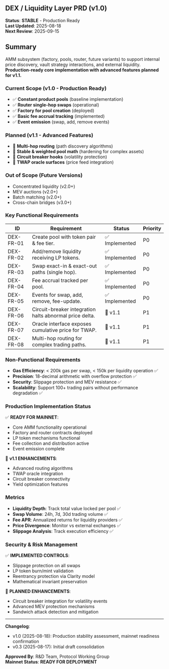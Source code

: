 ## DEX / Liquidity Layer PRD (v1.0)

**Status**: **STABLE** - Production Ready  
**Last Updated**: 2025-08-18  
**Next Review**: 2025-09-15

 

## Summary

AMM subsystem (factory, pools, router, future variants) to support internal price discovery, vault strategy interactions, and external liquidity. **Production-ready core implementation with advanced features planned for v1.1.**

### Current Scope (v1.0 - Production Ready)

- ✅ **Constant product pools** (baseline implementation)  
- ✅ **Router single-hop swaps** (operational)
- ✅ **Factory for pool creation** (deployed)
- ✅ **Basic fee accrual tracking** (implemented)
- ✅ **Event emission** (swap, add, remove events)

### Planned (v1.1 - Advanced Features)

- 🔄 **Multi-hop routing** (path discovery algorithms)  
- 🔄 **Stable & weighted pool math** (hardening for complex assets)
- 🔄 **Circuit breaker hooks** (volatility protection)
- 🔄 **TWAP oracle surfaces** (price feed integration)

### Out of Scope (Future Versions)

- Concentrated liquidity (v2.0+)
- MEV auctions (v2.0+)
- Batch matching (v2.0+)
- Cross-chain bridges (v3.0+)

### Key Functional Requirements

| ID | Requirement | Status | Priority |
|----|-------------|--------|----------|
| DEX-FR-01 | Create pool with token pair & fee tier. | ✅ Implemented | P0 |
| DEX-FR-02 | Add/remove liquidity receiving LP tokens. | ✅ Implemented | P0 |
| DEX-FR-03 | Swap exact-in & exact-out paths (single hop). | ✅ Implemented | P0 |
| DEX-FR-04 | Fee accrual tracked per pool. | ✅ Implemented | P0 |
| DEX-FR-05 | Events for swap, add, remove, fee-update. | ✅ Implemented | P0 |
| DEX-FR-06 | Circuit-breaker integration halts abnormal price delta. | 🔄 v1.1 | P1 |
| DEX-FR-07 | Oracle interface exposes cumulative price for TWAP. | 🔄 v1.1 | P1 |
| DEX-FR-08 | Multi-hop routing for complex trading paths. | 🔄 v1.1 | P1 |

### Non-Functional Requirements

- **Gas Efficiency**: < 200k gas per swap, < 150k per liquidity operation ✅
- **Precision**: 18-decimal arithmetic with overflow protection ✅
- **Security**: Slippage protection and MEV resistance ✅
- **Scalability**: Support 100+ trading pairs without performance degradation ✅

### Production Implementation Status

✅ **READY FOR MAINNET**:

- Core AMM functionality operational
- Factory and router contracts deployed
- LP token mechanisms functional
- Fee collection and distribution active
- Event emission complete

🔄 **v1.1 ENHANCEMENTS**:

- Advanced routing algorithms
- TWAP oracle integration
- Circuit breaker connectivity
- Yield optimization features

### Metrics

- **Liquidity Depth**: Track total value locked per pool ✅
- **Swap Volume**: 24h, 7d, 30d trading volume ✅  
- **Fee APR**: Annualized returns for liquidity providers ✅
- **Price Divergence**: Monitor vs external exchanges ✅
- **Slippage Analysis**: Track execution efficiency ✅

### Security & Risk Management

✅ **IMPLEMENTED CONTROLS**:

- Slippage protection on all swaps
- LP token burn/mint validation
- Reentrancy protection via Clarity model
- Mathematical invariant preservation

🔄 **PLANNED ENHANCEMENTS**:

- Circuit breaker integration for volatility events
- Advanced MEV protection mechanisms
- Sandwich attack detection and mitigation

---

**Changelog**:

- v1.0 (2025-08-18): Production stability assessment, mainnet readiness confirmation
- v0.3 (2025-08-17): Initial draft consolidation

**Approved By**: R&D Team, Protocol Working Group  
**Mainnet Status**: **READY FOR DEPLOYMENT**
